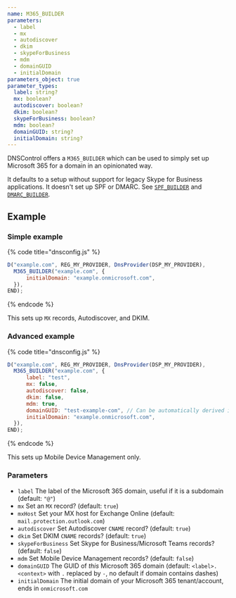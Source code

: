 ```yaml
---
name: M365_BUILDER
parameters:
  - label
  - mx
  - autodiscover
  - dkim
  - skypeForBusiness
  - mdm
  - domainGUID
  - initialDomain
parameters_object: true
parameter_types:
  label: string?
  mx: boolean?
  autodiscover: boolean?
  dkim: boolean?
  skypeForBusiness: boolean?
  mdm: boolean?
  domainGUID: string?
  initialDomain: string?
---
```


DNSControl offers a `M365_BUILDER` which can be used to simply set up Microsoft 365 for a domain in an opinionated way.

It defaults to a setup without support for legacy Skype for Business applications.
It doesn't set up SPF or DMARC. See [`SPF_BUILDER`](SPF_BUILDER.md) and [`DMARC_BUILDER`](DMARC_BUILDER.md).

## Example

### Simple example

{% code title="dnsconfig.js" %}
```javascript
D("example.com", REG_MY_PROVIDER, DnsProvider(DSP_MY_PROVIDER),
  M365_BUILDER("example.com", {
      initialDomain: "example.onmicrosoft.com",
  }),
END);
```
{% endcode %}

This sets up `MX` records, Autodiscover, and DKIM.

### Advanced example

{% code title="dnsconfig.js" %}
```javascript
D("example.com", REG_MY_PROVIDER, DnsProvider(DSP_MY_PROVIDER),
  M365_BUILDER("example.com", {
      label: "test",
      mx: false,
      autodiscover: false,
      dkim: false,
      mdm: true,
      domainGUID: "test-example-com", // Can be automatically derived in this case, if example.com is the context.
      initialDomain: "example.onmicrosoft.com",
  }),
END);
```
{% endcode %}

This sets up Mobile Device Management only.

### Parameters

* `label` The label of the Microsoft 365 domain, useful if it is a subdomain (default: `"@"`)
* `mx` Set an `MX` record? (default: `true`)
* `mxHost` Set your MX host for Exchange Online (default: `mail.protection.outlook.com`)
* `autodiscover` Set Autodiscover `CNAME` record? (default: `true`)
* `dkim` Set DKIM `CNAME` records? (default: `true`)
* `skypeForBusiness` Set Skype for Business/Microsoft Teams records? (default: `false`)
* `mdm` Set Mobile Device Management records? (default: `false`)
* `domainGUID` The GUID of _this_ Microsoft 365 domain (default: `<label>.<context>` with `.` replaced by `-`, no default if domain contains dashes)
* `initialDomain` The initial domain of your Microsoft 365 tenant/account, ends in `onmicrosoft.com`
